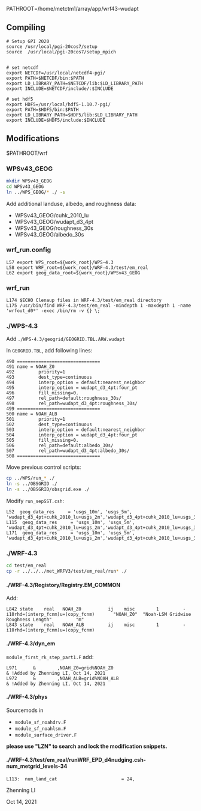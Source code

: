 

PATHROOT=/home/metctm1/array/app/wrf43-wudapt

## Compiling

```
# Setup GPI 2020
source /usr/local/pgi-20cos7/setup
source  /usr/local/pgi-20cos7/setup_mpich


# set netcdf
export NETCDF=/usr/local/netcdf4-pgi/
export PATH=$NETCDF/bin:$PATH
export LD_LIBRARY_PATH=$NETCDF/lib:$LD_LIBRARY_PATH
export INCLUDE=$NETCDF/include/:$INCLUDE

# set hdf5
export HDF5=/usr/local/hdf5-1.10.7-pgi/
export PATH=$HDF5/bin:$PATH
export LD_LIBRARY_PATH=$HDF5/lib:$LD_LIBRARY_PATH 
export INCLUDE=$HDF5/include:$INCLUDE
```


## Modifications

$PATHROOT/wrf

### WPSv43_GEOG

```bash
mkdir WPSv43_GEOG
cd WPSv43_GEOG
ln ../WPS_GEOG/* ./ -s
```

Add additional landuse, albedo, and roughness data:
* WPSv43_GEOG/cuhk_2010_lu
* WPSv43_GEOG/wudapt_d3_4pt 
* WPSv43_GEOG/roughness_30s
* WPSv43_GEOG/albedo_30s 

### wrf_run.config
```
L57 export WPS_root=${work_root}/WPS-4.3
L58 export WRF_root=${work_root}/WRF-4.3/test/em_real
L62 export geog_data_root=${work_root}/WPSv43_GEOG
```
### wrf_run
```
L174 $ECHO Clenaup files in WRF-4.3/test/em_real directory
L175 /usr/bin/find WRF-4.3/test/em_real -mindepth 1 -maxdepth 1 -name 'wrfout_d0*' -exec /bin/rm -v {} \;
```

### ./WPS-4.3

Add `./WPS-4.3/geogrid/GEOGRID.TBL.ARW.wudapt`

In `GEOGRID.TBL`, add following lines:
```
490 ===============================
491 name = NOAH_Z0
492         priority=1
493         dest_type=continuous
494         interp_option = default:nearest_neighbor
495         interp_option = wudapt_d3_4pt:four_pt
496         fill_missing=0.
497         rel_path=default:roughness_30s/
498         rel_path=wudapt_d3_4pt:roughness_30s/
499 ===============================
500 name = NOAH_ALB
501         priority=1
502         dest_type=continuous
503         interp_option = default:nearest_neighbor
504         interp_option = wudapt_d3_4pt:four_pt
505         fill_missing=0.
506         rel_path=default:albedo_30s/
507         rel_path=wudapt_d3_4pt:albedo_30s/
508 ===============================
```

Move previous control scripts:

```bash
cp ../WPS/run_* ./
ln -s ../OBSGRID ./
ln -s ../OBSGRID/obsgrid.exe ./
```
Modify `run_sepSST.csh`:
```
L52  geog_data_res     = 'usgs_10m', 'usgs_5m', 'wudapt_d3_4pt+cuhk_2010_lu+usgs_2m','wudapt_d3_4pt+cuhk_2010_lu+usgs_30s'
L115  geog_data_res     = 'usgs_10m', 'usgs_5m', 'wudapt_d3_4pt+cuhk_2010_lu+usgs_2m','wudapt_d3_4pt+cuhk_2010_lu+usgs_30s' 
L171  geog_data_res     = 'usgs_10m', 'usgs_5m', 'wudapt_d3_4pt+cuhk_2010_lu+usgs_2m','wudapt_d3_4pt+cuhk_2010_lu+usgs_30s'
```

### ./WRF-4.3
```bash
cd test/em_real
cp -r ../../../met_WRFV3/test/em_real/run* ./
```
#### ./WRF-4.3/Registory/Registry.EM_COMMON
Add:
```
L842 state    real   NOAH_Z0          ij    misc        1         -     i10rhd=(interp_fcnm)u=(copy_fcnm)       "NOAH_Z0"  "Noah-LSM Gridwise Roughness Length"         "m" 
L843 state    real   NOAH_ALB         ij    misc        1         -     i10rhd=(interp_fcnm)u=(copy_fcnm)
```
#### ./WRF-4.3/dyn_em

`module_first_rk_step_part1.F` add:
```
L971      &        ,NOAH_Z0=grid%NOAH_Z0                                                  & !Added by Zhenning LI, Oct 14, 2021
L972      &        ,NOAH_ALB=grid%NOAH_ALB                                                & !Added by Zhenning LI, Oct 14, 2021 
```

#### ./WRF-4.3/phys

Sourcemods in 
* `module_sf_noahdrv.F`
* `module_sf_noahlsm.F`
* `module_surface_driver.F`

**please use "LZN" to search and lock the modification snippets.**

#### ./WRF-4.3/test/em_real/runWRF_EPD_d4nudging.csh-num_metgrid_levels-34
```
L113:  num_land_cat                        = 24,
```


Zhenning LI

Oct 14, 2021
